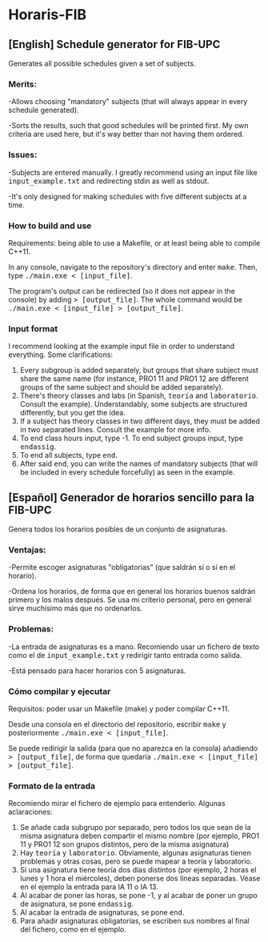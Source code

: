 # Horaris-FIB

## [English] Schedule generator for FIB-UPC 
Generates all possible schedules given a set of subjects.
### Merits:
-Allows choosing "mandatory" subjects (that will always appear in every schedule generated).

-Sorts the results, such that good schedules will be printed first. My own criteria are used here, but it's way better than not having them ordered.

### Issues:
-Subjects are entered manually. I greatly recommend using an input file like <tt>input_example.txt</tt> and redirecting stdin as well as stdout.

-It's only designed for making schedules with five different subjects at a time.

### How to build and use
Requirements: being able to use a Makefile, or at least being able to compile C++11.

In any console, navigate to the repository's directory and enter <tt>make</tt>. Then, type <tt>./main.exe < [input_file]</tt>.
  
The program's output can be redirected (so it does not appear in the console) by adding <tt> > [output_file]</tt>. The whole command would be <tt>./main.exe < [input_file] > [output_file]</tt>.

### Input format
I recommend looking at the example input file in order to understand everything. Some clarifications:
1. Every subgroup is added separately, but groups that share subject must share the same name (for instance, PRO1 11 and PRO1 12 are different groups of the same subject and should be added separately).
  2. There's theory classes and labs (in Spanish, <tt>teoría</tt> and <tt>laboratorio</tt>. Consult the example). Understandably, some subjects are structured differently, but you get the idea.
  3. If a subject has theory classes in two different days, they must be added in two separated lines. Consult the example for more info.
  4. To end class hours input, type -1. To end subject groups input, type <tt>endassig</tt>.
  5. To end all subjects, type <tt>end</tt>.
  6. After said <tt>end</tt>, you can write the names of mandatory subjects (that will be included in every schedule forcefully) as seen in the example.  

  
## [Español] Generador de horarios sencillo para la FIB-UPC 
Genera todos los horarios posibles de un conjunto de asignaturas.
### Ventajas: 
-Permite escoger asignaturas "obligatorias" (que saldrán sí o sí en el horario).

-Ordena los horarios, de forma que en general los horarios buenos saldrán primero y los malos después. Se usa mi criterio personal, pero en general sirve muchísimo más que no ordenarlos.
### Problemas: 
-La entrada de asignaturas es a mano. Recomiendo usar un fichero de texto como el de <tt>input_example.txt</tt> y redirigir tanto entrada como salida.

-Está pensado para hacer horarios con 5 asignaturas.

### Cómo compilar y ejecutar
Requisitos: poder usar un Makefile (make) y poder compilar C++11.

Desde una consola en el directorio del repositorio, escribir <tt>make</tt> y posteriormente <tt>./main.exe < [input_file]</tt>.
  
  Se puede redirigir la salida (para que no aparezca en la consola) añadiendo <tt> > [output_file]</tt>, de forma que quedaría <tt>./main.exe < [input_file] > [output_file]</tt>.

### Formato de la entrada
Recomiendo mirar el fichero de ejemplo para entenderlo. Algunas aclaraciones:
1.  Se añade cada subgrupo por separado, pero todos los que sean de la misma asignatura deben compartir el mismo nombre (por ejemplo, PRO1 11 y PRO1 12 son grupos distintos, pero de la misma asignatura)
  2.  Hay <tt>teoría</tt> y <tt>laboratorio</tt>. Obviamente, algunas asignaturas tienen problemas y otras cosas, pero se puede mapear a teoría y laboratorio.
  3. Si una asignatura tiene teoría dos días distintos (por ejemplo, 2 horas el lunes y 1 hora el miércoles), deben ponerse dos líneas separadas. Véase en el ejemplo la entrada para IA 11 o IA 13.
  4. Al acabar de poner las horas, se pone -1, y al acabar de poner un grupo de asignatura, se pone <tt>endassig</tt>.
  5. Al acabar la entrada de asignaturas, se pone <tt>end</tt>.
  6. Para añadir asignaturas obligatorias, se escriben sus nombres al final del fichero, como en el ejemplo.
